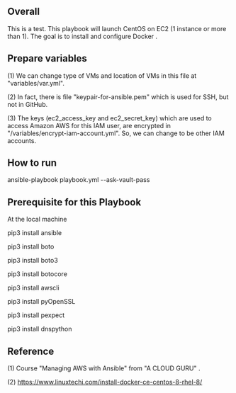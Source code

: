 ## Overall
This is a test. This playbook will launch CentOS on EC2 (1 instance or more than 1).  The goal is to install and configure Docker .


## Prepare variables
(1) We can change type of VMs and location of VMs in this file at "variables/var.yml". 

(2) In fact, there is file "keypair-for-ansible.pem" which is used for SSH, but not in GitHub.

(3) The keys (ec2_access_key and ec2_secret_key) which are used to access Amazon AWS for this IAM user, are encrypted in "/variables/encrypt-iam-account.yml". So, we can change to be other IAM accounts.

## How to run 
ansible-playbook playbook.yml --ask-vault-pass


## Prerequisite for this Playbook
At the local machine

pip3 install ansible

pip3 install boto

pip3 install boto3

pip3 install botocore

pip3 install awscli

pip3 install pyOpenSSL

pip3 install pexpect

pip3 install dnspython


## Reference
(1) Course "Managing AWS with Ansible" from "A CLOUD GURU" .

(2) https://www.linuxtechi.com/install-docker-ce-centos-8-rhel-8/
